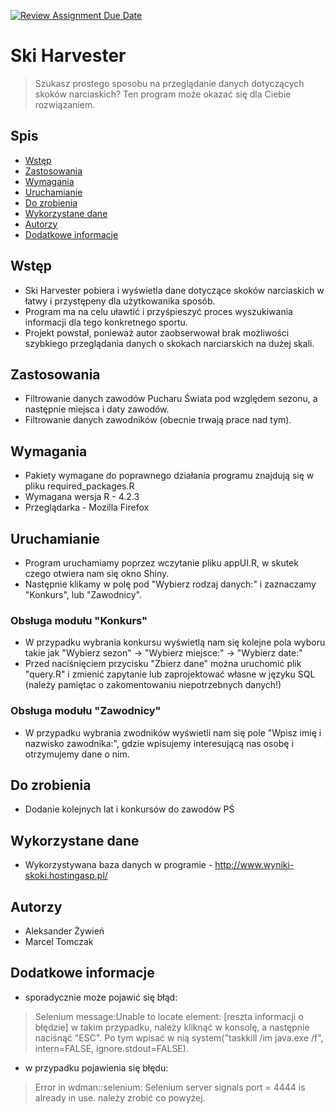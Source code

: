 [![Review Assignment Due Date](https://classroom.github.com/assets/deadline-readme-button-8d59dc4de5201274e310e4c54b9627a8934c3b88527886e3b421487c677d23eb.svg)](https://classroom.github.com/a/tauthlex)

# Ski Harvester
> Szukasz prostego sposobu na przeglądanie danych dotyczących skoków narciaskich? Ten program może okazać się dla Ciebie rozwiązaniem.

## Spis
* [Wstęp](#wstęp)
* [Zastosowania](#zastosowania)
* [Wymagania](#wymagania)
* [Uruchamianie](#uruchamianie)
* [Do zrobienia](#do-zrobienia)
* [Wykorzystane dane](#wykorzystane-dane)
* [Autorzy](#autorzy)
* [Dodatkowe informacje](#dodatkowe-informacje)


## Wstęp
- Ski Harvester pobiera i wyświetla dane dotyczące skoków narciaskich w łatwy i przystępeny dla użytkowanika sposób.
- Program ma na celu uławtić i przyśpieszyć proces wyszukiwania informacji dla tego konkretnego sportu.
- Projekt powstał, ponieważ autor zaobserwował brak możliwości szybkiego przeglądania danych o skokach narciarskich na dużej skali.


## Zastosowania
- Filtrowanie danych zawodów Pucharu Świata pod względem sezonu, a następnie miejsca i daty zawodów.
- Filtrowanie danych zawodników (obecnie trwają prace nad tym).


## Wymagania
- Pakiety wymagane do poprawnego działania programu znajdują się w pliku required_packages.R
- Wymagana wersja R - 4.2.3
- Przeglądarka - Mozilla Firefox 

## Uruchamianie
- Program uruchamiamy poprzez wczytanie pliku appUI.R, w skutek czego otwiera nam się okno Shiny.
- Następnie klikamy w polę pod "Wybierz rodzaj danych:" i zaznaczamy "Konkurs", lub "Zawodnicy".
### Obsługa modułu "Konkurs"
- W przypadku wybrania konkursu wyświetlą nam się kolejne pola wyboru takie jak "Wybierz sezon" -> "Wybierz miejsce:" -> "Wybierz date:"
- Przed naciśnięciem przycisku "Zbierz dane" można uruchomić plik "query.R" i zmienić zapytanie lub zaprojektować własne w języku SQL (należy pamiętac o zakomentowaniu niepotrzebnych danych!)
### Obsługa modułu "Zawodnicy"
- W przypadku wybrania zwodników wyświetli nam się pole "Wpisz imię i nazwisko zawodnika:", gdzie wpisujemy interesującą nas osobę i otrzymujemy dane o nim.

## Do zrobienia
- Dodanie kolejnych lat i konkursów do zawodów PŚ

## Wykorzystane dane
- Wykorzystywana baza danych w programie - http://www.wyniki-skoki.hostingasp.pl/

## Autorzy
- Aleksander Żywień
- Marcel Tomczak

## Dodatkowe informacje
- sporadycznie może pojawić się błąd:
> Selenium message:Unable to locate element: [reszta informacji o błędzie]
w takim przypadku, należy kliknąć w konsolę, a następnie naciśnąć "ESC". Po tym wpisać w nią 
> system("taskkill /im java.exe /f", intern=FALSE, ignore.stdout=FALSE).
- w przypadku pojawienia się błędu:
> Error in wdman::selenium: Selenium server signals port = 4444 is already in use.
należy zrobić co powyżej.
